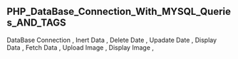 ## PHP_DataBase_Connection_With_MYSQL_Queries_AND_TAGS
DataBase Connection , Inert Data , Delete Date , Upadate Date , Display Data , Fetch Data , Upload Image , Display Image , 


